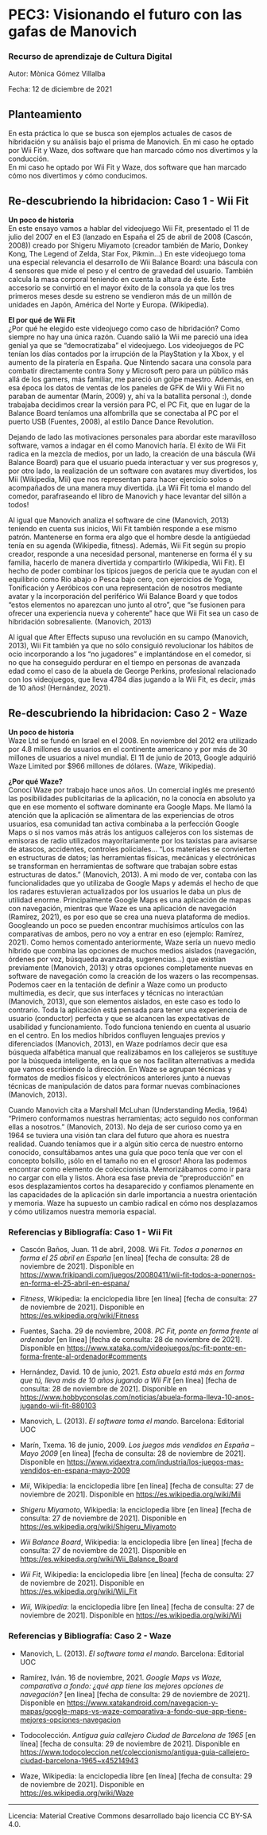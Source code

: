 # PEC3: Visionando el futuro con las gafas de Manovich 

### Recurso de aprendizaje de Cultura Digital 


Autor: Mònica Gómez Villalba

Fecha: 12 de diciembre de 2021



## Planteamiento

En esta práctica lo que se busca son ejemplos actuales de casos de hibridación y su análisis bajo el prisma de Manovich. En mi caso he optado por Wii Fit y Waze, dos software que han marcado cómo nos divertimos y la conducción.  
En mi caso he optado por Wii Fit y Waze, dos software que han marcado cómo nos divertimos y cómo conducimos.


## Re-descubriendo la hibridacion: Caso 1 - Wii Fit

**Un poco de historia**  
En este ensayo vamos a hablar del videojuego Wii Fit, presentado el 11 de julio del 2007 en el E3 (lanzado en España el 25 de abril de 2008 (Cascón, 2008)) creado por Shigeru Miyamoto (creador también de Mario, Donkey Kong, The Legend of Zelda, Star Fox, Pikmin…) 
En este videojuego toma una especial relevancia el desarrollo de Wii Balance Board: una báscula con 4 sensores que mide el peso y el centro de gravedad del usuario. También calcula la masa corporal teniendo en cuenta la altura de éste. Este accesorio se convirtió en el mayor éxito de la consola ya que los tres primeros meses desde su estreno se vendieron más de un millón de unidades en Japón, América del Norte y Europa. (Wikipedia).

**El por qué de Wii Fit**  
¿Por qué he elegido este videojuego como caso de hibridación? Como siempre no hay una única razón. Cuando salió la Wii me pareció una idea genial ya que se “democratizaba” el videojuego. Los videojuegos de PC tenían los días contados por la irrupción de la PlayStation y la Xbox, y el aumento de la piratería en España. Que Nintendo sacara una consola para combatir directamente contra Sony y Microsoft pero para un público más allá de los gamers, más familiar, me pareció un golpe maestro.
Además, en esa época los datos de ventas de los paneles de GFK de Wii y Wii Fit no paraban de aumentar (Marín, 2009) y, ahí va la batallita personal :), donde trabajaba decidimos crear la versión para PC, el PC Fit, que en lugar de la Balance Board teníamos una alfombrilla que se conectaba al PC por el puerto USB (Fuentes, 2008), al estilo Dance Dance Revolution.

Dejando de lado las motivaciones personales para abordar este maravilloso software, vamos a indagar en él como Manovich haría. El éxito de Wii Fit radica en la mezcla de medios, por un lado, la creación de una báscula (Wii Balance Board) para que el usuario pueda interactuar y ver sus progresos y, por otro lado, la realización de un software con avatares muy divertidos, los Mii (Wikipedia, Mii) que nos representan para hacer ejercicio solos o acompañados de una manera muy divertida. ¡La Wii Fit toma el mando del comedor, parafraseando el libro de Manovich y hace levantar del sillón a todos!

Al igual que Manovich analiza el software de cine (Manovich, 2013) teniendo en cuenta sus inicios, Wii Fit también responde a ese mismo patrón. Mantenerse en forma era algo que el hombre desde la antigüedad tenía en su agenda (Wikipedia, fitness). Además, Wii Fit según su propio creador, responde a una necesidad personal, mantenerse en forma él y su familia, hacerlo de manera divertida y compartirlo (Wikipedia, Wii Fit). El hecho de poder combinar los típicos juegos de pericia que te ayudan con el equilibrio como Río abajo o Pesca bajo cero, con ejercicios de Yoga, Tonificación y Aeróbicos con una representación de nosotros mediante avatar y la incorporación del periférico Wii Balance Board y que todos “estos elementos no aparezcan uno junto al otro”, que “se fusionen para ofrecer una experiencia nueva y coherente” hace que Wii Fit sea un caso de hibridación sobresaliente. (Manovich, 2013)

Al igual que After Effects supuso una revolución en su campo (Manovich, 2013), Wii Fit también ya que no sólo consiguió revolucionar los hábitos de ocio incorporando a los “no jugadores” e implantándose en el comedor, si no que ha conseguido perdurar en el tiempo en personas de avanzada edad como el caso de la abuela de George Perkins, profesional relacionado con los videojuegos, que lleva 4784 días jugando a la Wii Fit, es decir, ¡más de 10 años! (Hernández, 2021).


## Re-descubriendo la hibridacion: Caso 2 - Waze

**Un poco de historia**   
Waze Ltd se fundó en Israel en el 2008. En noviembre del 2012 era utilizado por 4.8 millones de usuarios en el continente americano y por más de 30 millones de usuarios a nivel mundial. 
El 11 de junio de 2013, Google adquirió Waze Limited por $966 millones de dólares.
(Waze, Wikipedia).


**¿Por qué Waze?**   
Conocí Waze por trabajo hace unos años. Un comercial inglés me presentó las posibilidades publicitarias de la aplicación, no la conocía en absoluto ya que en ese momento el software dominante era Google Maps.
Me llamó la atención que la aplicación se alimentara de las experiencias de otros usuarios, esa comunidad tan activa combinaba a la perfección Google Maps o si nos vamos más atrás los antiguos callejeros con los sistemas de emisoras de radio utilizados mayoritariamente por los taxistas para avisarse de atascos, accidentes, controles policiales... “Los materiales se convierten en estructuras de datos; las herramientas físicas, mecánicas y electrónicas se transforman en herramientas de software que trabajan sobre estas estructuras de datos.” (Manovich, 2013). 
A mi modo de ver, contaba con las funcionalidades que yo utilizaba de Google Maps y además el hecho de que los radares estuvieran actualizados por los usuarios le daba un plus de utilidad enorme. Principalmente Google Maps es una aplicación de mapas con navegación, mientras que Waze es una aplicación de navegación (Ramírez, 2021), es por eso que se crea una nueva plataforma de medios.
Googleando un poco se pueden encontrar muchísimos artículos con las comparativas de ambos, pero no voy a entrar en eso (ejemplo: Ramírez, 2021).
Como hemos comentado anteriormente, Waze sería un nuevo medio híbrido que combina las opciones de muchos medios aislados (navegación, órdenes por voz, búsqueda avanzada, sugerencias…) que existían previamente (Manovich, 2013) y otras opciones completamente nuevas en software de navegación como la creación de los wazers o las recompensas.
Podemos caer en la tentación de definir a Waze como un producto multimedia, es decir, que sus interfaces y técnicas no interactúan (Manovich, 2013), que son elementos aislados, en este caso es todo lo contrario. Toda la aplicación está pensada para tener una experiencia de usuario (conductor) perfecta y que se alcancen las expectativas de usabilidad y funcionamiento. Todo funciona teniendo en cuenta al usuario en el centro. En los medios híbridos confluyen lenguajes previos y diferenciados (Manovich, 2013), en Waze podríamos decir que esa búsqueda alfabética manual que realizábamos en los callejeros se sustituye por la búsqueda inteligente, en la que se nos facilitan alternativas a medida que vamos escribiendo la dirección. En Waze se agrupan técnicas y formatos de medios físicos y electrónicos anteriores junto a nuevas técnicas de manipulación de datos para formar nuevas combinaciones (Manovich, 2013).

Cuando Manovich cita a Marshall McLuhan (Understanding Media, 1964) “Primero conformamos nuestras herramientas; acto seguido nos conforman ellas a nosotros.” (Manovich, 2013). No deja de ser curioso como ya en 1964 se tuviera una visión tan clara del futuro que ahora es nuestra realidad. Cuando teníamos que ir a algún sitio cerca de nuestro entorno conocido, consultábamos antes una guía que poco tenía que ver con el concepto bolsillo, ¡sólo en el tamaño no en el grosor! Ahora las podemos encontrar como elemento de coleccionista. Memorizábamos como ir para no cargar con ella y listos. Ahora esa fase previa de “preproducción” en esos desplazamientos cortos ha desaparecido y confiamos plenamente en las capacidades de la aplicación sin darle importancia a nuestra orientación y memoria. Waze ha supuesto un cambio radical en cómo nos desplazamos y cómo utilizamos nuestra memoria espacial.




### Referencias y Bibliografía: Caso 1 - Wii Fit

* Cascón Baños, Juan. 11 de abril, 2008. Wii Fit. *Todos a ponernos en forma el 25 abril en España* [en línea] [fecha de consulta: 28 de noviembre de 2021]. Disponible en
https://www.frikipandi.com/juegos/20080411/wii-fit-todos-a-ponernos-en-forma-el-25-abril-en-espana/

* *Fitness*, Wikipedia: la enciclopedia libre [en línea] [fecha de consulta: 27 de noviembre de 2021]. Disponible en https://es.wikipedia.org/wiki/Fitness

* Fuentes, Sacha. 29 de noviembre, 2008. *PC Fit, ponte en forma frente al ordenador* [en línea] [fecha de consulta: 28 de noviembre de 2021]. Disponible en  https://www.xataka.com/videojuegos/pc-fit-ponte-en-forma-frente-al-ordenador#comments

* Hernández, David. 10 de junio, 2021. *Esta abuela está más en forma que tú, lleva más de 10 años jugando a Wii Fit* [en línea] [fecha de consulta: 28 de noviembre de 2021]. Disponible en https://www.hobbyconsolas.com/noticias/abuela-forma-lleva-10-anos-jugando-wii-fit-880103

* Manovich, L. (2013). *El software toma el mando*. Barcelona: Editorial UOC

* Marín, Txema. 16 de junio, 2009. *Los juegos más vendidos en España – Mayo 2009* [en línea] [fecha de consulta: 28 de noviembre de 2021]. Disponible en https://www.vidaextra.com/industria/los-juegos-mas-vendidos-en-espana-mayo-2009

* *Mii*, Wikipedia: la enciclopedia libre [en línea] [fecha de consulta: 27 de noviembre de 2021]. Disponible en https://es.wikipedia.org/wiki/Mii

* *Shigeru Miyamoto*, Wikipedia: la enciclopedia libre [en línea] [fecha de consulta: 27 de noviembre de 2021]. Disponible en https://es.wikipedia.org/wiki/Shigeru_Miyamoto


* *Wii Balance Board*, Wikipedia: la enciclopedia libre [en línea] [fecha de consulta: 27 de noviembre de 2021]. Disponible en https://es.wikipedia.org/wiki/Wii_Balance_Board

* *Wii Fit*, Wikipedia: la enciclopedia libre [en línea] [fecha de consulta: 27 de noviembre de 2021]. Disponible en https://es.wikipedia.org/wiki/Wii_Fit

* *Wii, Wikipedia*: la enciclopedia libre [en línea] [fecha de consulta: 27 de noviembre de 2021]. Disponible en https://es.wikipedia.org/wiki/Wii


### Referencias y Bibliografía: Caso 2 - Waze

* Manovich, L. (2013). *El software toma el mando*. Barcelona: Editorial UOC

* Ramírez, Iván. 16 de noviembre, 2021. *Google Maps vs Waze, comparativa a fondo: ¿qué app tiene las mejores opciones de navegación?* [en línea] [fecha de consulta: 29 de noviembre de 2021]. Disponible en https://www.xatakandroid.com/navegacion-y-mapas/google-maps-vs-waze-comparativa-a-fondo-que-app-tiene-mejores-opciones-navegacion

* Todocolección. *Antigua guia callejero Ciudad de Barcelona de 1965* [en línea] [fecha de consulta: 29 de noviembre de 2021]. Disponible en https://www.todocoleccion.net/coleccionismo/antigua-guia-callejero-ciudad-barcelona-1965~x45214943

* Waze, Wikipedia: la enciclopedia libre [en línea] [fecha de consulta: 29 de noviembre de 2021]. Disponible en https://es.wikipedia.org/wiki/Waze


----

Licencia: Material Creative Commons desarrollado bajo licencia CC BY-SA 4.0. 
